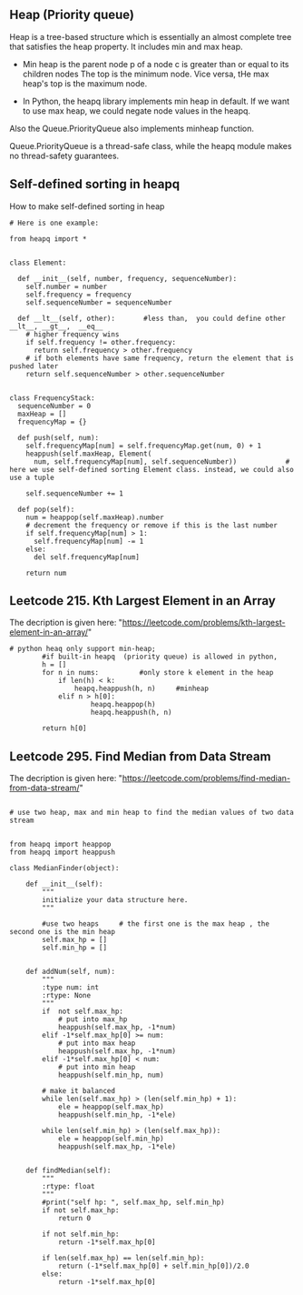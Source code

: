 

## Heap (Priority queue)
Heap is a tree-based structure which is essentially an almost complete tree that satisfies the heap property.
It includes min and max heap.


* Min heap is the parent node p of a node c is greater than or equal to its children nodes
The top is the minimum node.
Vice versa, tHe max heap's top is the maximum node.


* In Python, the heapq library implements min heap in default. 
If we want to use max heap, we could negate node values in the heapq.

Also the Queue.PriorityQueue also implements minheap function.

Queue.PriorityQueue is a thread-safe class, while the heapq module makes no thread-safety guarantees.


## Self-defined sorting in heapq

 How to make self-defined sorting in heap

```
# Here is one example:

from heapq import *


class Element:

  def __init__(self, number, frequency, sequenceNumber):
    self.number = number
    self.frequency = frequency
    self.sequenceNumber = sequenceNumber

  def __lt__(self, other):       #less than,  you could define other   __lt__, __gt__,  __eq__
    # higher frequency wins
    if self.frequency != other.frequency:
      return self.frequency > other.frequency
    # if both elements have same frequency, return the element that is pushed later
    return self.sequenceNumber > other.sequenceNumber


class FrequencyStack:
  sequenceNumber = 0
  maxHeap = []
  frequencyMap = {}

  def push(self, num):
    self.frequencyMap[num] = self.frequencyMap.get(num, 0) + 1
    heappush(self.maxHeap, Element(
      num, self.frequencyMap[num], self.sequenceNumber))            # here we use self-defined sorting Element class. instead, we could also use a tuple
      
    self.sequenceNumber += 1

  def pop(self):
    num = heappop(self.maxHeap).number
    # decrement the frequency or remove if this is the last number
    if self.frequencyMap[num] > 1:
      self.frequencyMap[num] -= 1
    else:
      del self.frequencyMap[num]

    return num

```


## Leetcode 215. Kth Largest Element in an Array

The decription is given here: "https://leetcode.com/problems/kth-largest-element-in-an-array/"

```
# python heaq only support min-heap;
        #if built-in heapq  (priority queue) is allowed in python,
        h = []
        for n in nums:          #only store k element in the heap
            if len(h) < k:
                heapq.heappush(h, n)     #minheap
            elif n > h[0]:
                    heapq.heappop(h)
                    heapq.heappush(h, n)    
            
        return h[0]
```

## Leetcode 295. Find Median from Data Stream

The decription is given here: "https://leetcode.com/problems/find-median-from-data-stream/"

```

# use two heap, max and min heap to find the median values of two data stream


from heapq import heappop
from heapq import heappush

class MedianFinder(object):

    def __init__(self):
        """
        initialize your data structure here.
        """
        
        #use two heaps     # the first one is the max heap , the second one is the min heap
        self.max_hp = []
        self.min_hp = []
        

    def addNum(self, num):
        """
        :type num: int
        :rtype: None
        """
        if  not self.max_hp:
            # put into max_hp
            heappush(self.max_hp, -1*num)
        elif -1*self.max_hp[0] >= num:
            # put into max heap
            heappush(self.max_hp, -1*num)
        elif -1*self.max_hp[0] < num:
            # put into min heap
            heappush(self.min_hp, num)

        # make it balanced
        while len(self.max_hp) > (len(self.min_hp) + 1):
            ele = heappop(self.max_hp)
            heappush(self.min_hp, -1*ele)
            
        while len(self.min_hp) > (len(self.max_hp)):
            ele = heappop(self.min_hp)
            heappush(self.max_hp, -1*ele)
            

    def findMedian(self):
        """
        :rtype: float
        """
        #print("self hp: ", self.max_hp, self.min_hp)
        if not self.max_hp:
            return 0
        
        if not self.min_hp:
            return -1*self.max_hp[0]
        
        if len(self.max_hp) == len(self.min_hp):
            return (-1*self.max_hp[0] + self.min_hp[0])/2.0
        else:
            return -1*self.max_hp[0]
```


